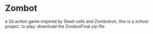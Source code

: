 # Zombot
a 2d action game inspired by Dead cells and Zombotron, this is a school project.
to play: download the ZombotFinal.zip file
